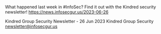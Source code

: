 What happened last week in #InfoSec? Find it out with the Kindred security newsletter!
https://news.infosecgur.us/2023-06-26

Kindred Group Security Newsletter - 26 Jun 2023
Kindred Group Security
newsletter@infosecgur.us
 
